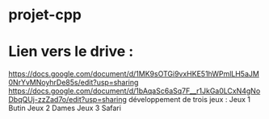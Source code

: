 # projet-cpp
# Lien vers le drive : 
https://docs.google.com/document/d/1MK9sOTGi9vxHKE51hWPmlLH5aJM0NrYvMNoyhrDe85s/edit?usp=sharing
https://docs.google.com/document/d/1bAqaSc6aSq7F__r1JkGa0LCxN4gNoDbqQUj-zzZad7o/edit?usp=sharing
développement de trois  jeux : 
Jeux 1 Butin 
Jeux 2 Dames
Jeux 3 Safari
